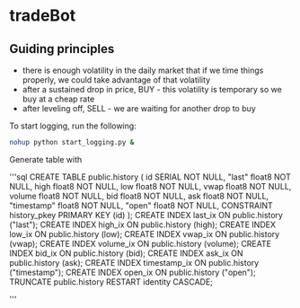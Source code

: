# tradeBot## Guiding principles- there is enough volatility in the daily market that if we time things properly, we could take advantage of that volatility- after a sustained drop in price, BUY - this volatility is temporary so we buy at a cheap rate- after leveling off, SELL - we are waiting for another drop to buyTo start logging, run the following:```bashnohup python start_logging.py &```Generate table with'''sqlCREATE TABLE public.history (    id SERIAL NOT NULL,    "last" float8 NOT NULL,    high float8 NOT NULL,    low float8 NOT NULL,    vwap float8 NOT NULL,    volume float8 NOT NULL,    bid float8 NOT NULL,    ask float8 NOT NULL,    "timestamp" float8 NOT NULL,    "open" float8 NOT NULL,    CONSTRAINT history_pkey PRIMARY KEY (id));CREATE INDEX last_ix ON public.history ("last");CREATE INDEX high_ix ON public.history (high);CREATE INDEX low_ix ON public.history (low);CREATE INDEX vwap_ix ON public.history (vwap);CREATE INDEX volume_ix ON public.history (volume);CREATE INDEX bid_ix ON public.history (bid);CREATE INDEX ask_ix ON public.history (ask);CREATE INDEX timestamp_ix ON public.history ("timestamp");CREATE INDEX open_ix ON public.history ("open");TRUNCATE public.history RESTART identity CASCADE;'''